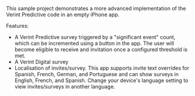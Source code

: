 This sample project demonstrates a more advanced implementation of the Verint Predictive code in an empty iPhone app.

Features:

* A Verint Predictive survey triggered by a "significant event" count, which can be incremented using a button in the app. The user will 
become eligible to receive and invitation once a configured threshold is met.
* A Verint Digital survey 
* Localisation of invites/survey. This app supports invite text overrides for Spanish, French, German, and Portuguese and can show surveys in English, French, and Spanish. 
Change your device's language setting to view invites/surveys in another language.
